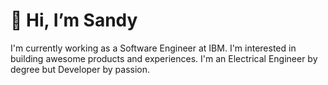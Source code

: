 # 👋 Hi, I’m Sandy
I'm currently working as a Software Engineer at IBM. I'm interested in building awesome products and experiences. I'm an Electrical Engineer by degree but Developer by passion.

